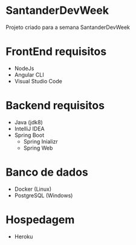 # SantanderDevWeek
Projeto criado para a semana SantanderDevWeek

# FrontEnd requisitos
- NodeJs
- Angular CLI
- Visual Studio Code

# Backend requisitos
- Java (jdk8)
- IntelliJ IDEA
- Spring Boot 
  - Spring Inializr
  - Spring Web

# Banco de dados
- Docker (Linux)
- PostgreSQL (Windows)

# Hospedagem
- Heroku 

